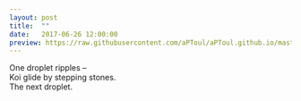 ```yaml
---
layout: post
title:  ""
date:   2017-06-26 12:00:00
preview: https://raw.githubusercontent.com/aPToul/aPToul.github.io/master/_images/droplet.JPG
---
```


One droplet ripples –  
Koi glide by stepping stones.  
The next droplet.


